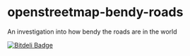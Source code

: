 openstreetmap-bendy-roads
=========================

An investigation into how bendy the roads are in the world

[![Bitdeli Badge](https://d2weczhvl823v0.cloudfront.net/rory/openstreetmap-bendy-roads/trend.png)](https://bitdeli.com/free "Bitdeli Badge")

